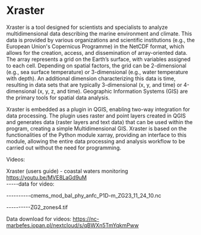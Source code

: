 # Xraster
Xraster is a tool designed for scientists and specialists to analyze multidimensional data describing the marine environment and climate. This data is provided by various organizations and scientific institutions (e.g., the European Union's Copernicus Programme) in the NetCDF format, which allows for the creation, access, and dissemination of array-oriented data. The array represents a grid on the Earth’s surface, with variables assigned to each cell. Depending on spatial factors, the grid can be 2-dimensional (e.g., sea surface temperature) or 3-dimensional (e.g., water temperature with depth). An additional dimension characterizing this data is time, resulting in data sets that are typically 3-dimensional (x, y, and time) or 4-dimensional (x, y, z, and time). Geographic Information Systems (GIS) are the primary tools for spatial data analysis.

Xraster is embedded as a plugin in QGIS, enabling two-way integration for data processing. The plugin uses raster and point layers created in QGIS and generates data (raster layers and text data) that can be used within the program, creating a simple Multidimensional GIS. Xraster is based on the functionalities of the Python module xarray, providing an interface to this module, allowing the entire data processing and analysis workflow to be carried out without the need for programming. 

Videos:

Xraster (users guide) - coastal waters monitoring      https://youtu.be/MVE8LaGd9uM  
-----data for video:

----------cmems_mod_bal_phy_anfc_P1D-m_ZG23_11_24_10.nc

----------ZG2_zones4.tif

                  
Data download for videos:   https://nc-marbefes.iopan.pl/nextcloud/s/qBWXn5TmYqkmPww  
